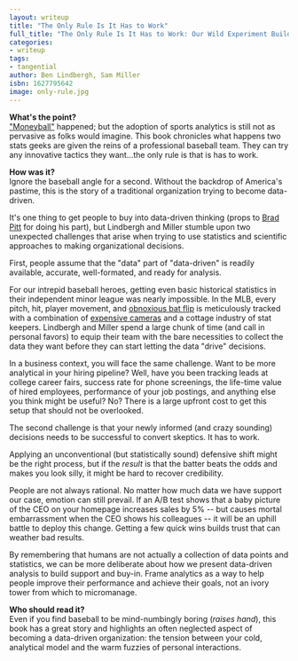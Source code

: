 ```yaml
---
layout: writeup
title: "The Only Rule Is It Has to Work"
full_title: "The Only Rule Is It Has to Work: Our Wild Experiment Building a New Kind of Baseball Team"
categories:
- writeup
tags:
- tangential
author: Ben Lindbergh, Sam Miller
isbn: 1627795642
image: only-rule.jpg
---
```


**What's the point?**    
["Moneyball"][mb] happened; but the adoption of sports analytics is still not as pervasive as folks would imagine. This book chronicles what happens two stats geeks are given the reins of a professional baseball team. They can try any innovative tactics they want...the only rule is that is has to work. 

**How was it?**    
Ignore the baseball angle for a second. Without the backdrop of America's pastime, this is the story of a traditional organization trying to become data-driven.

It's one thing to get people to buy into data-driven thinking (props to [Brad Pitt][mov] for doing his part), but Lindbergh and Miller stumble upon two unexpected challenges that arise when trying to use statistics and scientific approaches to making organizational decisions.

First, people assume that the "data" part of "data-driven" is readily available, accurate, well-formated, and ready for analysis. 

For our intrepid baseball heroes, getting even basic historical statistics in their independent minor league was nearly impossible. In the MLB, every pitch, hit, player movement, and [obnoxious bat flip][flip] is meticulously tracked with a combination of [expensive cameras][fx] and a cottage industry of stat keepers. Lindbergh and Miller spend a large chunk of time (and call in personal favors) to equip their team with the bare necessities to collect the data they want before they can start letting the data "drive" decisions.

In a business context, you will face the same challenge. Want to be more analytical in your hiring pipeline? Well, have you been tracking leads at college career fairs, success rate for phone screenings, the life-time value of hired employees, performance of your job postings, and anything else you think might be useful? No? There is a large upfront cost to get this setup that should not be overlooked.

The second challenge is that your newly informed (and crazy sounding) decisions needs to be successful to convert skeptics. It has to work. 

Applying an unconventional (but statistically sound) defensive shift might be the right process, but if the *result* is that the batter beats the odds and makes you look silly, it might be hard to recover credibility. 

People are not always rational. No matter how much data we have support our case, emotion can still prevail. If an A/B test shows that a baby picture of the CEO on your homepage increases sales by 5% -- but causes mortal embarrassment when the CEO shows his colleagues -- it will be an uphill battle to deploy this change. Getting a few quick wins builds trust that can weather bad results.

By remembering that humans are not actually a collection of data points and statistics, we can be more deliberate about how we present data-driven analysis to build support and buy-in. Frame analytics as a way to help people improve their performance and achieve their goals, not an ivory tower from which to micromanage. 

**Who should read it?**    
Even if you find baseball to be mind-numbingly boring (*raises hand*), this book has a great story and highlights an often neglected aspect of becoming a data-driven organization: the tension between your cold, analytical model and the warm fuzzies of personal interactions. 

[mov]: http://www.imdb.com/title/tt1210166/
[mb]: https://en.wikipedia.org/wiki/Moneyball
[flip]: http://i.imgur.com/exdPm3L.gifv
[fx]: http://www.sportvision.com/baseball/pitchfx
